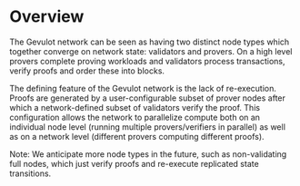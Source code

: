# Overview

The Gevulot network can be seen as having two distinct node types which together converge on network state: validators and provers. On a high level provers complete proving workloads and validators process transactions, verify proofs and order these into blocks.

The defining feature of the Gevulot network is the lack of re-execution. Proofs are generated by a user-configurable subset of prover nodes after which a network-defined subset of validators verify the proof. This configuration allows the network to parallelize compute both on an individual node level (running multiple provers/verifiers in parallel) as well as on a network level (different provers computing different proofs).

Note: We anticipate more node types in the future, such as non-validating full nodes, which just verify proofs and re-execute replicated state transitions.

